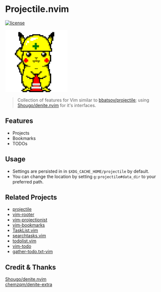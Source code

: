 # Projectile.nvim #

[![license](https://img.shields.io/github/license/mashape/apistatus.svg)](https://github.com/dunstontc/projectile.nvim/blob/master/LICENSE)

![under_construction](https://raw.githubusercontent.com/dunstontc/assets/master/gifs/pika.gif)
> Collection of features for Vim similar to [bbatsov/projectile](https://github.com/bbatsov/projectile); using [Shougo/denite.nvim](https://github.com/Shougo/denite.nvim) for it's interfaces.
## Features ##
  - Projects
  - Bookmarks
  - TODOs


## Usage ##
  - Settings are persisted in in `$XDG_CACHE_HOME/projectile` by default.  
  - You can change the location by setting `g:projectile#data_dir` to your preferred path.  


## Related Projects ##
  - [projectile](https://github.com/bbatsov/projectile)
  - [vim-rooter](https://github.com/airblade/vim-rooter)
  - [vim-projectionist](https://github.com/tpope/vim-projectionist)
  - [vim-bookmarks](https://github.com/MattesGroeger/vim-bookmarks)
  - [TaskList.vim](https://github.com/vim-scripts/TaskList.vim)
  - [searchtasks.vim](https://github.com/gilsondev/searchtasks.vim)
  - [todolist.vim](vim-scripts/todolist.vim)
  - [vim-todo](https://github.com/codegram/vim-todo)
  - [gather-todo.txt-vim](https://github.com/lgalke/gather-todo.txt-vim)

## Credit & Thanks ##

<!-- > A good portion of this project is just a patchwork of preexisting code. Here's that code:   -->
[Shougo/denite.nvim](https://github.com/Shougo/denite.nvim)  
[chemzqm/denite-extra](https://github.com/chemzqm/denite-extra)  
